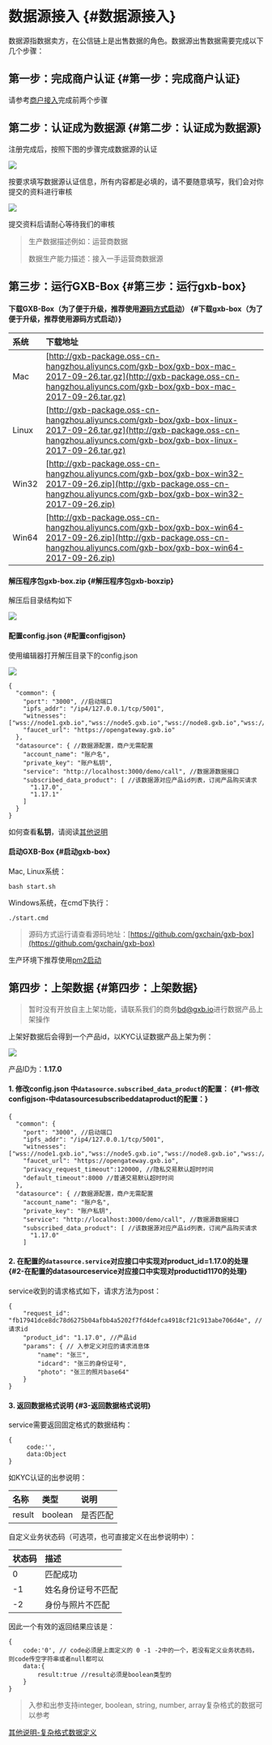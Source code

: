 # 数据源接入 {#数据源接入}

数据源指数据卖方，在公信链上是出售数据的角色。数据源出售数据需要完成以下几个步骤：

## 第一步：完成商户认证 {#第一步：完成商户认证}

请参考[商户接入](https://doc.gxb.io/box/merchant.html)完成前两个步骤

## 第二步：认证成为数据源 {#第二步：认证成为数据源}

注册完成后，按照下图的步骤完成数据源的认证

![](/assets/datasource-verify.png)

按要求填写数据源认证信息，所有内容都是必填的，请不要随意填写，我们会对你提交的资料进行审核

![](/assets/datasource-apply.png)

提交资料后请耐心等待我们的审核

> 生产数据描述例如：运营商数据
>
> 数据生产能力描述：接入一手运营商数据源

## 第三步：运行GXB-Box {#第三步：运行gxb-box}

#### 下载GXB-Box（为了便于升级，推荐使用[源码方式启动](https://doc.gxb.io/box/other.html#sourcecode)） {#下载gxb-box（为了便于升级，推荐使用源码方式启动）}

| 系统 | 下载地址 |
| :--- | :--- |
| Mac | [http://gxb-package.oss-cn-hangzhou.aliyuncs.com/gxb-box/gxb-box-mac-2017-09-26.tar.gz](http://gxb-package.oss-cn-hangzhou.aliyuncs.com/gxb-box/gxb-box-mac-2017-09-26.tar.gz) |
| Linux | [http://gxb-package.oss-cn-hangzhou.aliyuncs.com/gxb-box/gxb-box-linux-2017-09-26.tar.gz](http://gxb-package.oss-cn-hangzhou.aliyuncs.com/gxb-box/gxb-box-linux-2017-09-26.tar.gz) |
| Win32 | [http://gxb-package.oss-cn-hangzhou.aliyuncs.com/gxb-box/gxb-box-win32-2017-09-26.zip](http://gxb-package.oss-cn-hangzhou.aliyuncs.com/gxb-box/gxb-box-win32-2017-09-26.zip) |
| Win64 | [http://gxb-package.oss-cn-hangzhou.aliyuncs.com/gxb-box/gxb-box-win64-2017-09-26.zip](http://gxb-package.oss-cn-hangzhou.aliyuncs.com/gxb-box/gxb-box-win64-2017-09-26.zip) |

#### 解压程序包gxb-box.zip {#解压程序包gxb-boxzip}

解压后目录结构如下

![](/assets/unzip.png)

#### 配置config.json {#配置configjson}

使用编辑器打开解压目录下的config.json

![](/assets/config_json.png)

```
{
  "common": { 
    "port": "3000", //启动端口
    "ipfs_addr": "/ip4/127.0.0.1/tcp/5001",
    "witnesses":["wss://node1.gxb.io","wss://node5.gxb.io","wss://node8.gxb.io","wss://node11.gxb.io"],
    "faucet_url": "https://opengateway.gxb.io"
  },
  "datasource": { //数据源配置，商户无需配置
    "account_name": "账户名",
    "private_key": "账户私钥",
    "service": "http://localhost:3000/demo/call", //数据源数据接口
    "subscribed_data_product": [ //该数据源对应产品id列表，订阅产品购买请求
      "1.17.0",
      "1.17.1"
    ]
  }
}
```

如何查看**私钥**，请阅读[其他说明](https://doc.gxb.io/box/other.html#privatekey)

#### 启动GXB-Box {#启动gxb-box}

Mac, Linux系统：

```
bash start.sh
```

Windows系统，在cmd下执行：

```
./start.cmd
```

> 源码方式运行请查看源码地址：[https://github.com/gxchain/gxb-box](https://github.com/gxchain/gxb-box)

生产环境下推荐使用[pm2启动](https://doc.gxb.io/box/other.html#pm2)

## 第四步：上架数据 {#第四步：上架数据}

> 暂时没有开放自主上架功能，请联系我们的商务[bd@gxb.io](mailto:bd@gxb.io)进行数据产品上架操作

上架好数据后会得到一个产品id，以KYC认证数据产品上架为例：

![](/assets/KYC_PARAMS.png)

产品ID为：**1.17.0**

#### 1. 修改config.json 中`datasource.subscribed_data_product`的配置： {#1-修改configjson-中datasourcesubscribeddataproduct的配置：}

```
{
  "common": { 
    "port": "3000", //启动端口
    "ipfs_addr": "/ip4/127.0.0.1/tcp/5001",
    "witnesses":["wss://node1.gxb.io","wss://node5.gxb.io","wss://node8.gxb.io","wss://node11.gxb.io"],
    "faucet_url": "https://opengateway.gxb.io",
    "privacy_request_timeout":120000, //隐私交易默认超时时间
    "default_timeout":8000 //普通交易默认超时时间
  },
  "datasource": { //数据源配置，商户无需配置
    "account_name": "账户名",
    "private_key": "账户私钥",
    "service": "http://localhost:3000/demo/call", //数据源数据接口
    "subscribed_data_product": [ //该数据源对应产品id列表，订阅产品购买请求
      "1.17.0"
    ]
```

#### 2. 在配置的`datasource.service`对应接口中实现对product\_id=1.17.0的处理 {#2-在配置的datasourceservice对应接口中实现对productid1170的处理}

service收到的请求格式如下，请求方法为post：

```
{
    "request_id": "fb17941dce8dc78d6275b04afbb4a5202f7fd4defca4918cf21c913abe706d4e", // 请求id
    "product_id": "1.17.0", //产品id
    "params": { // 入参定义对应的请求消息体
        "name": "张三",
        "idcard": "张三的身份证号",
        "photo": "张三的照片base64"
    }
}
```

#### 3. 返回数据格式说明 {#3-返回数据格式说明}

service需要返回固定格式的数据结构：

```
{
     code:'',
     data:Object
}
```

如KYC认证的出参说明：

| 名称 | 类型 | 说明 |
| :--- | :--- | :--- |
| result | boolean | 是否匹配 |

自定义业务状态码（可选项，也可直接定义在出参说明中）：

| 状态码 | 描述 |
| :--- | :--- |
| 0 | 匹配成功 |
| -1 | 姓名身份证号不匹配 |
| -2 | 身份与照片不匹配 |

因此一个有效的返回结果应该是：

```
{
    code:'0', // code必须是上面定义的 0 -1 -2中的一个，若没有定义业务状态码，则code传空字符串或者null都可以
    data:{
        result:true //result必须是boolean类型的
    }
}
```

>入参和出参支持integer, boolean, string, number, array复杂格式的数据可以参考

[其他说明-复杂格式数据定义](https://doc.gxb.io/box/other.html#complex)

